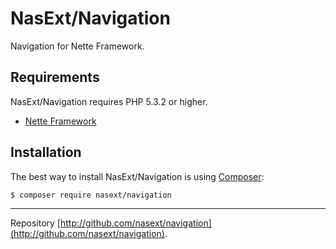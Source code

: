 NasExt/Navigation
================

Navigation for Nette Framework.

Requirements
------------

NasExt/Navigation requires PHP 5.3.2 or higher.

- [Nette Framework](https://github.com/nette/nette)

Installation
------------

The best way to install NasExt/Navigation is using  [Composer](http://getcomposer.org/):

```sh
$ composer require nasext/navigation
```

-----

Repository [http://github.com/nasext/navigation](http://github.com/nasext/navigation).
